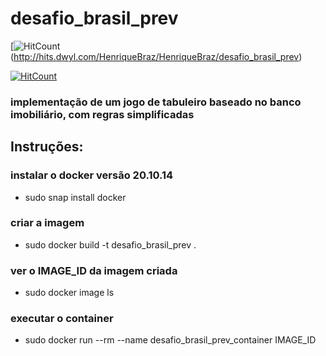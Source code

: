 # desafio_brasil_prev

  [![HitCount](https://hits.dwyl.com/HenriqueBraz/HenriqueBraz/desafio_brasil_prev.svg)(http://hits.dwyl.com/HenriqueBraz/HenriqueBraz/desafio_brasil_prev)
  
  [![HitCount](http://hits.dwyl.com/HenriqueBraz/HenriqueBraz/api_tempo.svg)](http://hits.dwyl.com/HenriqueBraz/HenriqueBraz/api_tempo)

### implementação de um jogo de tabuleiro baseado no banco imobiliário, com regras simplificadas

## Instruções:

### instalar o docker versão 20.10.14
- sudo snap install docker

### criar a imagem
- sudo docker build -t desafio_brasil_prev .

### ver o IMAGE_ID da imagem criada
- sudo docker image ls

### executar o container
- sudo docker run --rm --name desafio_brasil_prev_container IMAGE_ID
